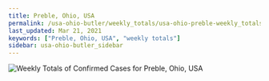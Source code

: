 ```yaml
---
title: Preble, Ohio, USA
permalink: /usa-ohio-butler/weekly_totals/usa-ohio-preble-weekly_totals.html
last_updated: Mar 21, 2021
keywords: ["Preble, Ohio, USA", "weekly totals"]
sidebar: usa-ohio-butler_sidebar
---
```


![Weekly Totals of Confirmed Cases for Preble, Ohio, USA](/covid_tracker/images/graphs/usa-ohio-preble-weekly_totals_graph.png)

